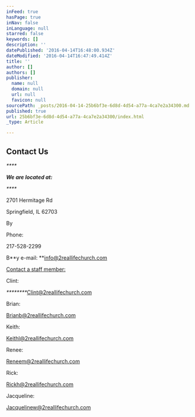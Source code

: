 ```yaml
---
inFeed: true
hasPage: true
inNav: false
inLanguage: null
starred: false
keywords: []
description: ''
datePublished: '2016-04-14T16:48:00.934Z'
dateModified: '2016-04-14T16:47:49.414Z'
title: ''
author: []
authors: []
publisher:
  name: null
  domain: null
  url: null
  favicon: null
sourcePath: _posts/2016-04-14-25b6bf3e-6d8d-4d54-a77a-4ca7e2a34300.md
published: true
url: 25b6bf3e-6d8d-4d54-a77a-4ca7e2a34300/index.html
_type: Article

---
```

## **Contact Us**

_****_

_**We are located at:**_

_****_

2701 Hermitage Rd

Springfield, IL 62703

By

Phone:

217-528-2299

B**y e-mail: **[info@2reallifechurch.com][0]

[Contact a staff member:][0]

Clint:

_********_[Clint@2reallifechurch.com][1]

Brian:

[Brianb@2reallifechurch.com][2]

Keith:

[Keithl@2reallifechurch.com][3]

Renee: 

[Reneem@2reallifechurch.com][4]

Rick:

[Rickh@2reallifechurch.com][5]

Jacqueline:

[Jacquelinew@2reallifechurch.com][6]

[0]: mailto:info@2reallifechurch.com
[1]: mailto:Clint@2reallifechurch.com
[2]: mailto:Brianb@2reallifechurch.com
[3]: mailto:Keithl@2reallifechurch.com
[4]: mailto:reneem@2reallifechurch.com
[5]: mailto:Rickh@2reallifechurch.com
[6]: mailto:Jacquelinew@2reallifechurch.com